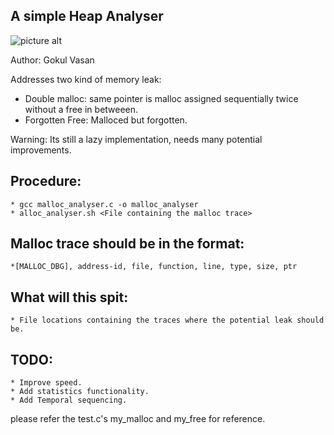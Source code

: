 
A simple Heap Analyser
---------------------

![picture alt](https://github.com/gokulvasan/mallocAnalyser/blob/master/DonaldThePlumber.jpg "Leak Fixer")

Author: Gokul Vasan

Addresses two kind of memory leak:

* Double malloc: same pointer is malloc assigned sequentially twice without a free in betweeen.
* Forgotten Free: Malloced but forgotten.

Warning: Its still a lazy implementation, needs many potential improvements.

Procedure:
-----------
	* gcc malloc_analyser.c -o malloc_analyser
	* alloc_analyser.sh <File containing the malloc trace>
	
Malloc trace should be in the format:
-------------------------------------
	*[MALLOC_DBG], address-id, file, function, line, type, size, ptr
	
What will this spit:
--------------------
	* File locations containing the traces where the potential leak should be.
	
TODO:
------
	* Improve speed.
	* Add statistics functionality.
	* Add Temporal sequencing.

please refer the test.c's my_malloc and my_free for reference.


